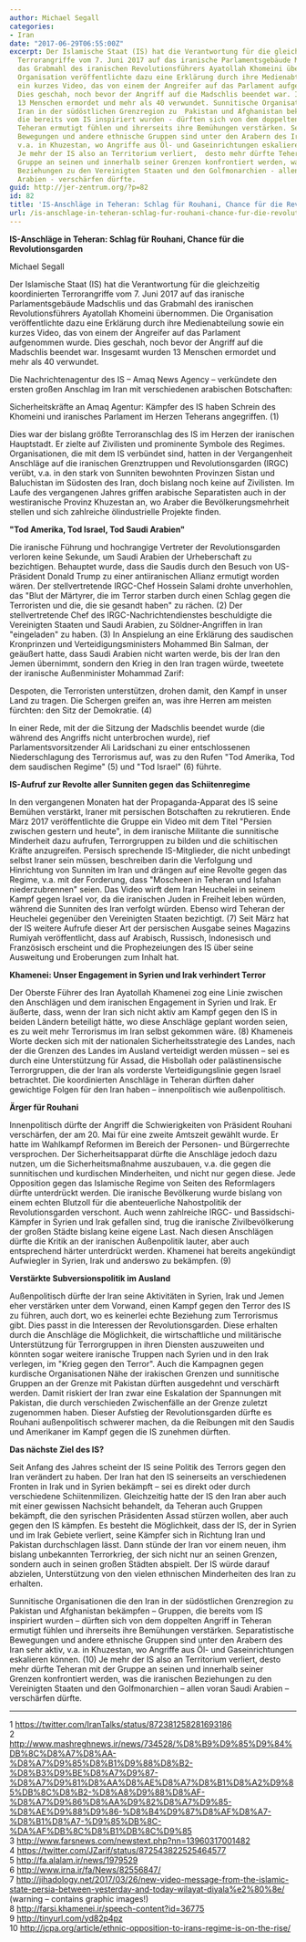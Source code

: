 ```yaml
---
author: Michael Segall
categories:
- Iran
date: "2017-06-29T06:55:00Z"
excerpt: Der Islamische Staat (IS) hat die Verantwortung für die gleichzeitig koordinierten
  Terrorangriffe vom 7. Juni 2017 auf das iranische Parlamentsgebäude Madschlis und
  das Grabmahl des iranischen Revolutionsführers Ayatollah Khomeini übernommen. Die
  Organisation veröffentlichte dazu eine Erklärung durch ihre Medienabteilung sowie
  ein kurzes Video, das von einem der Angreifer auf das Parlament aufgenommen wurde.
  Dies geschah, noch bevor der Angriff auf die Madschlis beendet war. Insgesamt wurden
  13 Menschen ermordet und mehr als 40 verwundet. Sunnitische Organisationen die den
  Iran in der südöstlichen Grenzregion zu  Pakistan und Afghanistan bekämpfen - Gruppen,
  die bereits vom IS inspiriert wurden - dürften sich von dem doppelten Angriff in
  Teheran ermutigt fühlen und ihrerseits ihre Bemühungen verstärken. Separatistische
  Bewegungen und andere ethnische Gruppen sind unter den Arabern des Iran sehr aktiv,
  v.a. in Khuzestan, wo Angriffe aus Öl- und Gaseinrichtungen eskalieren können. (10)
  Je mehr der IS also an Territorium verliert,  desto mehr dürfte Teheran mit der
  Gruppe an seinen und innerhalb seiner Grenzen konfrontiert werden, was die iranischen
  Beziehungen zu den Vereinigten Staaten und den Golfmonarchien - allen voran Saudi
  Arabien - verschärfen dürfte.
guid: http://jer-zentrum.org/?p=82
id: 82
title: 'IS-Anschläge in Teheran: Schlag für Rouhani, Chance für die Revolutionsgarden'
url: /is-anschlage-in-teheran-schlag-fur-rouhani-chance-fur-die-revolutionsgarden/
---
```


  
**IS-Anschläge in Teheran: Schlag für Rouhani, Chance für die Revolutionsgarden**

  
Michael Segall  


  
Der Islamische Staat (IS) hat die Verantwortung für die gleichzeitig koordinierten Terrorangriffe vom 7. Juni 2017 auf das iranische Parlamentsgebäude Madschlis und das Grabmahl des iranischen Revolutionsführers Ayatollah Khomeini übernommen. Die Organisation veröffentlichte dazu eine Erklärung durch ihre Medienabteilung sowie ein kurzes Video, das von einem der Angreifer auf das Parlament aufgenommen wurde. Dies geschah, noch bevor der Angriff auf die Madschlis beendet war. Insgesamt wurden 13 Menschen ermordet und mehr als 40 verwundet. 

Die Nachrichtenagentur des IS – Amaq News Agency – verkündete den ersten großen Anschlag im Iran mit verschiedenen arabischen Botschaften:

Sicherheitskräfte an Amaq Agentur: Kämpfer des IS haben Schrein des Khomeini und iranisches Parlament im Herzen Teherans angegriffen. (1)

Dies war der bislang größte Terroranschlag des IS im Herzen der iranischen Hauptstadt. Er zielte auf Zivilisten und prominente Symbole des Regimes. Organisationen, die mit dem IS verbündet sind, hatten in der Vergangenheit Anschläge auf die iranischen Grenztruppen und Revolutionsgarden (IRGC) verübt, v.a. in den stark von Sunniten bewohnten Provinzen Sistan und Baluchistan im Südosten des Iran, doch bislang noch keine auf Zivilisten. Im Laufe des vergangenen Jahres griffen arabische Separatisten auch in der westiranische Provinz Khuzestan an, wo Araber die Bevölkerungsmehrheit stellen und sich zahlreiche ölindustrielle Projekte finden.

**"Tod Amerika, Tod Israel, Tod Saudi Arabien"**

  
Die iranische Führung und hochrangige Vertreter der Revolutionsgarden verloren keine Sekunde, um Saudi Arabien der Urheberschaft zu bezichtigen. Behauptet wurde, dass die Saudis durch den Besuch von US-Präsident Donald Trump zu einer antiiranischen Allianz ermutigt worden wären. Der stellvertretende IRGC-Chef Hossein Salami drohte unverhohlen, das "Blut der Märtyrer, die im Terror starben durch einen Schlag gegen die Terroristen und die, die sie gesandt haben" zu rächen. (2) Der stellvertretende Chef des IRGC-Nachrichtendienstes beschuldigte die Vereinigten Staaten und Saudi Arabien, zu Söldner-Angriffen in Iran "eingeladen" zu haben. (3) In Anspielung an eine Erklärung des saudischen Kronprinzen und Verteidigungsministers Mohammed Bin Salman, der geäußert hatte, dass Saudi Arabien nicht warten werde, bis der Iran den Jemen übernimmt, sondern den Krieg in den Iran tragen würde, tweetete der iranische Außenminister Mohammad Zarif:

Despoten, die Terroristen unterstützen, drohen damit, den Kampf in unser Land zu tragen. Die Schergen greifen an, was ihre Herren am meisten fürchten: den Sitz der Demokratie. (4)

In einer Rede, mit der die Sitzung der Madschlis beendet wurde (die während des Angriffs nicht unterbrochen wurde), rief Parlamentsvorsitzender Ali Laridschani zu einer entschlossenen Niederschlagung des Terrorismus auf, was zu den Rufen "Tod Amerika, Tod dem saudischen Regime" (5) und "Tod Israel" (6) führte.

**IS-Aufruf zur Revolte aller Sunniten gegen das Schiitenregime**

In den vergangenen Monaten hat der Propaganda-Apparat des IS seine Bemühen verstärkt, Iraner mit persischen Botschaften zu rekrutieren. Ende März 2017 veröffentlichte die Gruppe ein Video mit dem Titel "Persien zwischen gestern und heute", in dem iranische Militante die sunnitische Minderheit dazu aufrufen, Terrorgruppen zu bilden und die schiitischen Kräfte anzugreifen. Persisch sprechende IS-Mitglieder, die nicht unbedingt selbst Iraner sein müssen, beschreiben darin die Verfolgung und Hinrichtung von Sunniten im Iran und drängen auf eine Revolte gegen das Regime, v.a. mit der Forderung, dass "Moscheen in Teheran und Isfahan niederzubrennen" seien. Das Video wirft dem Iran Heuchelei in seinem Kampf gegen Israel vor, da die iranischen Juden in Freiheit leben würden, während die Sunniten des Iran verfolgt würden. Ebenso wird Teheran der Heuchelei gegenüber den Vereinigten Staaten bezichtigt. (7) Seit März hat der IS weitere Aufrufe dieser Art der persischen Ausgabe seines Magazins Rumiyah veröffentlicht, dass auf Arabisch, Russisch, Indonesisch und Französisch erscheint und die Prophezeiungen des IS über seine Ausweitung und Eroberungen zum Inhalt hat.  
   
**Khamenei: Unser Engagement in Syrien und Irak verhindert Terror**

Der Oberste Führer des Iran Ayatollah Khamenei zog eine Linie zwischen den Anschlägen und dem iranischen Engagement in Syrien und Irak. Er äußerte, dass, wenn der Iran sich nicht aktiv am Kampf gegen den IS in beiden Ländern beteiligt hätte, wo diese Anschläge geplant worden seien, es zu weit mehr Terrorismus im Iran selbst gekommen wäre. (8) Khameneis Worte decken sich mit der nationalen Sicherheitsstrategie des Landes, nach der die Grenzen des Landes im Ausland verteidigt werden müssen – sei es durch eine Unterstützung für Assad, die Hisbollah oder palästinensische Terrorgruppen, die der Iran als vorderste Verteidigungslinie gegen Israel betrachtet. Die koordinierten Anschläge in Teheran dürften daher gewichtige Folgen für den Iran haben – innenpolitisch wie außenpolitisch.

**Ärger für Rouhani**

Innenpolitisch dürfte der Angriff die Schwierigkeiten von Präsident Rouhani verschärfen, der am 20. Mai für eine zweite Amtszeit gewählt wurde. Er hatte im Wahlkampf Reformen im Bereich der Personen- und Bürgerrechte versprochen. Der Sicherheitsapparat dürfte die Anschläge jedoch dazu nutzen, um die Sicherheitsmaßnahme auszubauen, v.a. die gegen die sunnitischen und kurdischen Minderheiten, und nicht nur gegen diese. Jede Opposition gegen das Islamische Regime von Seiten des Reformlagers dürfte unterdrückt werden. Die iranische Bevölkerung wurde bislang von einem echten Blutzoll für die abenteuerliche Nahostpolitik der Revolutionsgarden verschont. Auch wenn zahlreiche IRGC- und Bassidschi-Kämpfer in Syrien und Irak gefallen sind, trug die iranische Zivilbevölkerung der großen Städte bislang keine eigene Last. Nach diesen Anschlägen dürfte die Kritik an der iranischen Außenpolitik lauter, aber auch entsprechend härter unterdrückt werden. Khamenei hat bereits angekündigt Aufwiegler in Syrien, Irak und anderswo zu bekämpfen. (9)

**Verstärkte Subversionspolitik im Ausland**

Außenpolitisch dürfte der Iran seine Aktivitäten in Syrien, Irak und Jemen eher verstärken unter dem Vorwand, einen Kampf gegen den Terror des IS zu führen, auch dort, wo es keinerlei echte Beziehung zum Terrorismus gibt. Dies passt in die Interessen der Revolutionsgarden. Diese erhalten durch die Anschläge die Möglichkeit, die wirtschaftliche und militärische Unterstützung für Terrorgruppen in ihren Diensten auszuweiten und könnten sogar weitere iranische Truppen nach Syrien und in den Irak verlegen, im "Krieg gegen den Terror". Auch die Kampagnen gegen kurdische Organisationen Nähe der irakischen Grenzen und sunnitische Gruppen an der Grenze mit Pakistan dürften ausgedehnt und verschärft werden. Damit riskiert der Iran zwar eine Eskalation der Spannungen mit Pakistan, die durch verschieden Zwischenfälle an der Grenze zuletzt zugenommen haben. Dieser Aufstieg der Revolutionsgarden dürfte es Rouhani außenpolitisch schwerer machen, da die Reibungen mit den Saudis und Amerikaner im Kampf gegen die IS zunehmen dürften.

**Das nächste Ziel des IS?**

Seit Anfang des Jahres scheint der IS seine Politik des Terrors gegen den Iran verändert zu haben. Der Iran hat den IS seinerseits an verschiedenen Fronten in Irak und in Syrien bekämpft – sei es direkt oder durch verschiedene Schiitenmilizen. Gleichzeitig hatte der IS den Iran aber auch mit einer gewissen Nachsicht behandelt, da Teheran auch Gruppen bekämpft, die den syrischen Präsidenten Assad stürzen wollen, aber auch gegen den IS kämpfen. Es besteht die Möglichkeit, dass der IS, der in Syrien und im Irak Gebiete verliert, seine Kämpfer sich in Richtung Iran und Pakistan durchschlagen lässt. Dann stünde der Iran vor einem neuen, ihm bislang unbekannten Terrorkrieg, der sich nicht nur an seinen Grenzen, sondern auch in seinen großen Städten abspielt. Der IS würde darauf abzielen, Unterstützung von den vielen ethnischen Minderheiten des Iran zu erhalten.

Sunnitische Organisationen die den Iran in der südöstlichen Grenzregion zu Pakistan und Afghanistan bekämpfen – Gruppen, die bereits vom IS inspiriert wurden – dürften sich von dem doppelten Angriff in Teheran ermutigt fühlen und ihrerseits ihre Bemühungen verstärken. Separatistische Bewegungen und andere ethnische Gruppen sind unter den Arabern des Iran sehr aktiv, v.a. in Khuzestan, wo Angriffe aus Öl- und Gaseinrichtungen eskalieren können. (10) Je mehr der IS also an Territorium verliert, desto mehr dürfte Teheran mit der Gruppe an seinen und innerhalb seiner Grenzen konfrontiert werden, was die iranischen Beziehungen zu den Vereinigten Staaten und den Golfmonarchien – allen voran Saudi Arabien – verschärfen dürfte.

  
---

  
1 https://twitter.com/IranTalks/status/872381258281693186  
2 http://www.mashreghnews.ir/news/734528/%D8%B9%D9%85%D9%84%DB%8C%D8%A7%D8%AA-%D8%A7%D9%85%D8%B1%D9%88%D8%B2-%D8%B3%D9%BE%D8%A7%D9%87-%D8%A7%D9%81%D8%AA%D8%AE%D8%A7%D8%B1%D8%A2%D9%85%DB%8C%D8%B2-%D8%A8%D9%88%D8%AF-%D8%A7%D9%86%D8%AA%D9%82%D8%A7%D9%85-%D8%AE%D9%88%D9%86-%D8%B4%D9%87%D8%AF%D8%A7-%D8%B1%D8%A7-%D9%85%DB%8C-%DA%AF%DB%8C%D8%B1%DB%8C%D9%85  
3 http://www.farsnews.com/newstext.php?nn=13960317001482  
4 https://twitter.com/JZarif/status/872543822525464577  
5 http://fa.alalam.ir/news/1979529  
6 http://www.irna.ir/fa/News/82556847/  
7 http://jihadology.net/2017/03/26/new-video-message-from-the-islamic-state-persia-between-yesterday-and-today-wilayat-diyala%e2%80%8e/ (warning – contains graphic images!)  
8 http://farsi.khamenei.ir/speech-content?id=36775  
9 http://tinyurl.com/yd82p4pz  
10 http://jcpa.org/article/ethnic-opposition-to-irans-regime-is-on-the-rise/